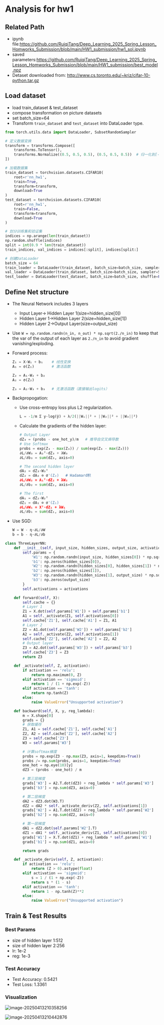 # Analysis for hw1

## Related Path

- ipynb file:https://github.com/RuiqiTang/Deep_Learning_2025_Spring_Lesson_Homworks_Submission/blob/main/HW1_submission/hw1_sol.ipynb
- saved parameters:https://github.com/RuiqiTang/Deep_Learning_2025_Spring_Lesson_Homworks_Submission/blob/main/HW1_submission/best_model.npz
- Detaset downloaded from: http://www.cs.toronto.edu/~kriz/cifar-10-python.tar.gz

## Load dataset

- load train_dataset & test_dataset
- compose transformation on picture datasets
- set batch_size=64
- Transform `train_dataset` and `test_dataset` into DataLoader type.

```python
from torch.utils.data import DataLoader, SubsetRandomSampler

# 定义数据变换
transform = transforms.Compose([
    transforms.ToTensor(),
    transforms.Normalize((0.5, 0.5, 0.5), (0.5, 0.5, 0.5))  # 归一化到[-1, 1]
])

# 加载数据集
train_dataset = torchvision.datasets.CIFAR10(
    root=r'nn_hw1',
    train=True,
    transform=transform,
    download=True
)
test_dataset = torchvision.datasets.CIFAR10(
    root=r'nn_hw1',
    train=False,
    transform=transform,
    download=True
)

# 划分训练集和验证集
indices = np.arange(len(train_dataset))
np.random.shuffle(indices)
split = int(0.9 * len(train_dataset))
train_indices, val_indices = indices[:split], indices[split:]

# 创建DataLoader
batch_size = 64
train_loader = DataLoader(train_dataset, batch_size=batch_size, sampler=SubsetRandomSampler(train_indices))
val_loader = DataLoader(train_dataset, batch_size=batch_size, sampler=SubsetRandomSampler(val_indices))
test_loader = DataLoader(test_dataset, batch_size=batch_size, shuffle=False)
```

## Define Net structure

- The Neural Network includes 3 layers

  - Input Layer-> Hidden Layer 1(size=hidden_size[0])
  - Hidden Layer 1->Hidden Layer 2(size=hidden_size[1])
  - Hidden Layer 2->Output Layer(size=output_size)

- Use `W = np.random.randn(n_in, n_out) * np.sqrt(2./n_in)` to keep that the var of the output of each layer as `2./n_in` to avoid gradient vanishing/exploding.

- Forward process:

  ```python
  Z₁ = X·W₁ + b₁    # 线性变换
  A₁ = σ(Z₁)        # 激活函数
  
  Z₂ = A₁·W₂ + b₂
  A₂ = σ(Z₂)
  
  Z₃ = A₂·W₃ + b₃   # 无激活函数（直接输出logits）
  ```

- Backpropogation:

  - Use cross-entropy loss plus L2 regularization.
    ```python
    L = -1/m Σ y·log(ŷ) + λ/2(||W₁||² + ||W₂||² + ||W₃||²)
    ```

  - Calculate the gradients of the hidden layer:
    ```python
    # Output Layer
    dZ₃ = (probs - one_hot_y)/m   # 推导自交叉熵导数
    # Use Softmax
    probs = exp(Z₃ - max(Z₃)) / sum(exp(Z₃ - max(Z₃)))
    ∂L/∂W₃ = A₂ᵀ·dZ₃ + λW₃
    ∂L/∂b₃ = sum(dZ₃, axis=0)
    
    # The second hidden layer
    dA₂ = dZ₃·W₃ᵀ
    dZ₂ = dA₂ ⊙ σ'(Z₂)   # Hadamard积
    ∂L/∂W₂ = A₁ᵀ·dZ₂ + λW₂
    ∂L/∂b₂ = sum(dZ₂, axis=0)
    
    # The first 
    dA₁ = dZ₂·W₂ᵀ
    dZ₁ = dA₁ ⊙ σ'(Z₁)
    ∂L/∂W₁ = Xᵀ·dZ₁ + λW₁
    ∂L/∂b₁ = sum(dZ₁, axis=0)
    ```

- Use SGD:

  ```python
  W = W - η·∂L/∂W
  b = b - η·∂L/∂b
  ```

```python
class ThreeLayerNN:
    def __init__(self, input_size, hidden_sizes, output_size, activations):
        self.params = {
            'W1': np.random.randn(input_size, hidden_sizes[0]) * np.sqrt(2. / input_size),
            'b1': np.zeros(hidden_sizes[0]),
            'W2': np.random.randn(hidden_sizes[0], hidden_sizes[1]) * np.sqrt(2. / hidden_sizes[0]),
            'b2': np.zeros(hidden_sizes[1]),
            'W3': np.random.randn(hidden_sizes[1], output_size) * np.sqrt(2. / hidden_sizes[1]),
            'b3': np.zeros(output_size)
        }
        self.activations = activations

    def forward(self, X):
        self.cache = {}
        # Layer 1
        Z1 = X.dot(self.params['W1']) + self.params['b1']
        A1 = self._activate(Z1, self.activations[0])
        self.cache['Z1'], self.cache['A1'] = Z1, A1
        # Layer 2
        Z2 = A1.dot(self.params['W2']) + self.params['b2']
        A2 = self._activate(Z2, self.activations[1])
        self.cache['Z2'], self.cache['A2'] = Z2, A2
        # Output layer
        Z3 = A2.dot(self.params['W3']) + self.params['b3']
        self.cache['Z3'] = Z3
        return Z3

    def _activate(self, Z, activation):
        if activation == 'relu':
            return np.maximum(0, Z)
        elif activation == 'sigmoid':
            return 1 / (1 + np.exp(-Z))
        elif activation == 'tanh':
            return np.tanh(Z)
        else:
            raise ValueError("Unsupported activation")

    def backward(self, X, y, reg_lambda):
        m = X.shape[0]
        grads = {}
        # 获取缓存
        Z1, A1 = self.cache['Z1'], self.cache['A1']
        Z2, A2 = self.cache['Z2'], self.cache['A2']
        Z3 = self.cache['Z3']
        W3 = self.params['W3']

        # 计算softmax梯度
        probs = np.exp(Z3 - np.max(Z3, axis=1, keepdims=True))
        probs /= np.sum(probs, axis=1, keepdims=True)
        one_hot = np.eye(10)[y]
        dZ3 = (probs - one_hot) / m

        # 第三层梯度
        grads['W3'] = A2.T.dot(dZ3) + reg_lambda * self.params['W3']
        grads['b3'] = np.sum(dZ3, axis=0)

        # 第二层梯度
        dA2 = dZ3.dot(W3.T)
        dZ2 = dA2 * self._activate_deriv(Z2, self.activations[1])
        grads['W2'] = A1.T.dot(dZ2) + reg_lambda * self.params['W2']
        grads['b2'] = np.sum(dZ2, axis=0)

        # 第一层梯度
        dA1 = dZ2.dot(self.params['W2'].T)
        dZ1 = dA1 * self._activate_deriv(Z1, self.activations[0])
        grads['W1'] = X.T.dot(dZ1) + reg_lambda * self.params['W1']
        grads['b1'] = np.sum(dZ1, axis=0)

        return grads

    def _activate_deriv(self, Z, activation):
        if activation == 'relu':
            return (Z > 0).astype(float)
        elif activation == 'sigmoid':
            s = 1 / (1 + np.exp(-Z))
            return s * (1 - s)
        elif activation == 'tanh':
            return 1 - np.tanh(Z)**2
        else:
            raise ValueError("Unsupported activation")
```

## Train & Test Results

### Best Params

- size of hidden layer 1:512
- size of hidden layer 2:256
- lr: 1e-2
- reg: 1e-3

### Test Accuracy

- Test Accuracy: 0.5421
- Test Loss: 1.3361

### Visualization

![image-20250413210358256](/Users/tr/Documents/GitHub/Deep_Learning_2025_Spring_Lesson_Homworks_Submission/HW1_submission/pic/output1.png)

![image-20250413210442876](/Users/tr/Documents/GitHub/Deep_Learning_2025_Spring_Lesson_Homworks_Submission/HW1_submission/pic/output2.png)